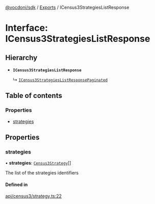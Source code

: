[@vocdoni/sdk](/sdk) / [Exports](../modules) / ICensus3StrategiesListResponse

# Interface: ICensus3StrategiesListResponse

## Hierarchy

- **`ICensus3StrategiesListResponse`**

  ↳ [`ICensus3StrategiesListResponsePaginated`](ICensus3StrategiesListResponsePaginated)

## Table of contents

### Properties

- [strategies](ICensus3StrategiesListResponse#strategies)

## Properties

### strategies

• **strategies**: [`Census3Strategy`](../modules#census3strategy)[]

The list of the strategies identifiers

#### Defined in

[api/census3/strategy.ts:22](https://github.com/vocdoni/vocdoni-sdk/blob/2244934/src/api/census3/strategy.ts#L22)
